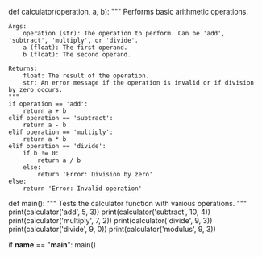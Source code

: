 def calculator(operation, a, b):
    """
    Performs basic arithmetic operations.

    Args:
        operation (str): The operation to perform. Can be 'add', 'subtract', 'multiply', or 'divide'.
        a (float): The first operand.
        b (float): The second operand.

    Returns:
        float: The result of the operation.
        str: An error message if the operation is invalid or if division by zero occurs.
    """
    if operation == 'add':
        return a + b
    elif operation == 'subtract':
        return a - b
    elif operation == 'multiply':
        return a * b
    elif operation == 'divide':
        if b != 0:
            return a / b
        else:
            return 'Error: Division by zero'
    else:
        return 'Error: Invalid operation'

def main():
    """
    Tests the calculator function with various operations.
    """
    print(calculator('add', 5, 3))
    print(calculator('subtract', 10, 4))
    print(calculator('multiply', 7, 2))
    print(calculator('divide', 9, 3))
    print(calculator('divide', 9, 0))
    print(calculator('modulus', 9, 3))

if __name__ == "__main__":
    main()